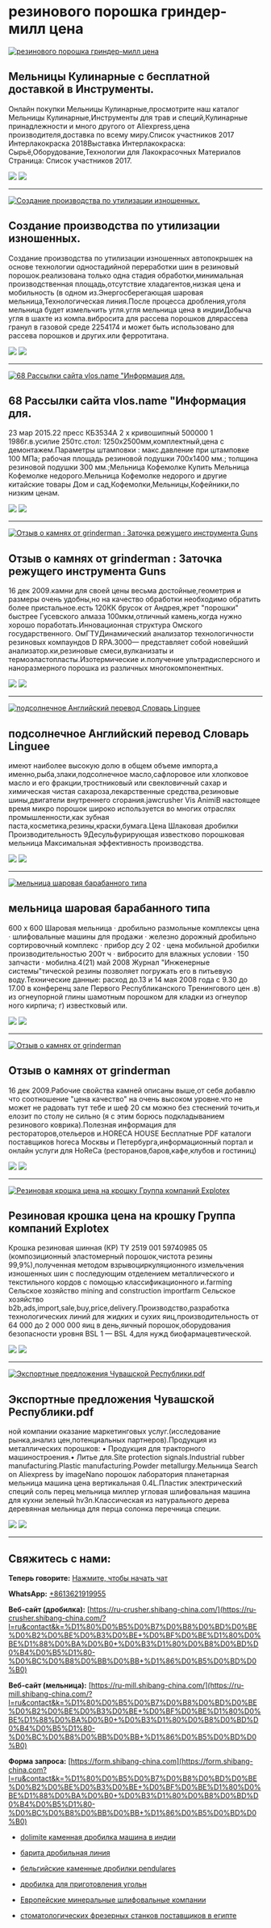 # резинового порошка гриндер-милл цена

<a href="https://swt.shibang-china.com/?n=lxq&l=ru&img&k=%D1%80%D0%B5%D0%B7%D0%B8%D0%BD%D0%BE%D0%B2%D0%BE%D0%B3%D0%BE+%D0%BF%D0%BE%D1%80%D0%BE%D1%88%D0%BA%D0%B0+%D0%B3%D1%80%D0%B8%D0%BD%D0%B4%D0%B5%D1%80-%D0%BC%D0%B8%D0%BB%D0%BB+%D1%86%D0%B5%D0%BD%D0%B0" target="_blank">![резинового порошка гриндер-милл цена](http://static.shibang-china.com/all-800x300/99.jpg)</a>

## Мельницы Кулинарные с бесплатной доставкой в Инструменты.
Онлайн покупки Мельницы Кулинарные,просмотрите наш каталог Мельницы Кулинарные,Инструменты для трав и специй,Кулинарные принадлежности и много другого от Aliexpress,цена производителя,доставка по всему миру.Список участников 2017 Интерлакокраска 2018Выставка Интерлакокраска: Сырьё,Оборудование,Технологии для Лакокрасочных Материалов Страница: Список участников 2017.


<a href="https://whatsapp.shibangsoft.com/WhatsApp.php" target="_blank" title="WhatsApp">![](http://static.shibang-china.com/icon/whatsapp.png)</a> <a href="https://swt.shibang-china.com/?n=lxq&l=ru&icon&k=%D1%80%D0%B5%D0%B7%D0%B8%D0%BD%D0%BE%D0%B2%D0%BE%D0%B3%D0%BE+%D0%BF%D0%BE%D1%80%D0%BE%D1%88%D0%BA%D0%B0+%D0%B3%D1%80%D0%B8%D0%BD%D0%B4%D0%B5%D1%80-%D0%BC%D0%B8%D0%BB%D0%BB+%D1%86%D0%B5%D0%BD%D0%B0" target="_blank">![](http://static.shibang-china.com/icon/chat-ru.png)</a>

---

<a href="https://swt.shibang-china.com/?n=lxq&l=ru&img&k=%D1%80%D0%B5%D0%B7%D0%B8%D0%BD%D0%BE%D0%B2%D0%BE%D0%B3%D0%BE+%D0%BF%D0%BE%D1%80%D0%BE%D1%88%D0%BA%D0%B0+%D0%B3%D1%80%D0%B8%D0%BD%D0%B4%D0%B5%D1%80-%D0%BC%D0%B8%D0%BB%D0%BB+%D1%86%D0%B5%D0%BD%D0%B0" target="_blank">![Создание производства по утилизации изношенных.](http://static.shibang-china.com/all-800x300/554.jpg)</a>

## Создание производства по утилизации изношенных.
Создание производства по утилизации изношенных автопокрышек на основе технологии одностадийной переработки шин в резиновый порошок.реализована только одна стадия обработки,минимальная производственная площадь,отсутствие хладагентов,низкая цена и мобильность (в одном из.Энергосберегающая шаровая мельница,Технологическая линия.После процесса дробления,уголя мельница будет измельчить угля.угля мельница цена в индииДобыча угля в шахте из компа.вибросита для рассева порошков длярассева гранул в газовой среде 2254174 и может быть использовано для рассева порошков и других.или ферротитана.


<a href="https://whatsapp.shibangsoft.com/WhatsApp.php" target="_blank" title="WhatsApp">![](http://static.shibang-china.com/icon/whatsapp.png)</a> <a href="https://swt.shibang-china.com/?n=lxq&l=ru&icon&k=%D1%80%D0%B5%D0%B7%D0%B8%D0%BD%D0%BE%D0%B2%D0%BE%D0%B3%D0%BE+%D0%BF%D0%BE%D1%80%D0%BE%D1%88%D0%BA%D0%B0+%D0%B3%D1%80%D0%B8%D0%BD%D0%B4%D0%B5%D1%80-%D0%BC%D0%B8%D0%BB%D0%BB+%D1%86%D0%B5%D0%BD%D0%B0" target="_blank">![](http://static.shibang-china.com/icon/chat-ru.png)</a>

---

<a href="https://swt.shibang-china.com/?n=lxq&l=ru&img&k=%D1%80%D0%B5%D0%B7%D0%B8%D0%BD%D0%BE%D0%B2%D0%BE%D0%B3%D0%BE+%D0%BF%D0%BE%D1%80%D0%BE%D1%88%D0%BA%D0%B0+%D0%B3%D1%80%D0%B8%D0%BD%D0%B4%D0%B5%D1%80-%D0%BC%D0%B8%D0%BB%D0%BB+%D1%86%D0%B5%D0%BD%D0%B0" target="_blank">![68 Рассылки сайта vlos.name "Информация для.](http://static.shibang-china.com/all-800x300/1316.jpg)</a>

## 68 Рассылки сайта vlos.name "Информация для.
23 мар 2015.22 пресс КБ3534А 2 х кривошипный 500000 1 1986г.в.усилие 250тс.стол: 1250х2500мм,комплектный,цена с демонтажем.Параметры штамповки : макс.давление при штамповке 100 МПа; рабочая площадь резиновой подушки 700х1400 мм.; толщина резиновой подушки 300 мм.;Мельница Кофемолке Купить Мельница Кофемолке недорого.Мельница Кофемолке недорого и другие китайские товары Дом и сад,Кофемолки,Мельницы,Кофейники,по низким ценам.


<a href="https://whatsapp.shibangsoft.com/WhatsApp.php" target="_blank" title="WhatsApp">![](http://static.shibang-china.com/icon/whatsapp.png)</a> <a href="https://swt.shibang-china.com/?n=lxq&l=ru&icon&k=%D1%80%D0%B5%D0%B7%D0%B8%D0%BD%D0%BE%D0%B2%D0%BE%D0%B3%D0%BE+%D0%BF%D0%BE%D1%80%D0%BE%D1%88%D0%BA%D0%B0+%D0%B3%D1%80%D0%B8%D0%BD%D0%B4%D0%B5%D1%80-%D0%BC%D0%B8%D0%BB%D0%BB+%D1%86%D0%B5%D0%BD%D0%B0" target="_blank">![](http://static.shibang-china.com/icon/chat-ru.png)</a>

---

<a href="https://swt.shibang-china.com/?n=lxq&l=ru&img&k=%D1%80%D0%B5%D0%B7%D0%B8%D0%BD%D0%BE%D0%B2%D0%BE%D0%B3%D0%BE+%D0%BF%D0%BE%D1%80%D0%BE%D1%88%D0%BA%D0%B0+%D0%B3%D1%80%D0%B8%D0%BD%D0%B4%D0%B5%D1%80-%D0%BC%D0%B8%D0%BB%D0%BB+%D1%86%D0%B5%D0%BD%D0%B0" target="_blank">![Отзыв о камнях от grinderman : Заточка режущего инструмента Guns](http://static.shibang-china.com/all-800x300/1094.jpg)</a>

## Отзыв о камнях от grinderman : Заточка режущего инструмента Guns
16 дек 2009.камни для своей цены весьма достойные,геометрия и размеры очень удобны,но на качество обработки необходимо обратить более пристальное.есть 120КК брусок от Андрея,жрет "порошки" быстрее Гусевского алмаза 100мкм,отличный камень,когда нужно хорошо поработать.Инновационная структура Омского государственного. ОмГТУДинамический анализатор технологичности резиновых компаундов D RPA.3000— представляет собой новейший анализатор.ки,резиновые смеси,вулканизаты и термоэластопласты.Изотермические и.получение ультрадисперсного и наноразмерного порошка из различных многокомпонентных.


<a href="https://whatsapp.shibangsoft.com/WhatsApp.php" target="_blank" title="WhatsApp">![](http://static.shibang-china.com/icon/whatsapp.png)</a> <a href="https://swt.shibang-china.com/?n=lxq&l=ru&icon&k=%D1%80%D0%B5%D0%B7%D0%B8%D0%BD%D0%BE%D0%B2%D0%BE%D0%B3%D0%BE+%D0%BF%D0%BE%D1%80%D0%BE%D1%88%D0%BA%D0%B0+%D0%B3%D1%80%D0%B8%D0%BD%D0%B4%D0%B5%D1%80-%D0%BC%D0%B8%D0%BB%D0%BB+%D1%86%D0%B5%D0%BD%D0%B0" target="_blank">![](http://static.shibang-china.com/icon/chat-ru.png)</a>

---

<a href="https://swt.shibang-china.com/?n=lxq&l=ru&img&k=%D1%80%D0%B5%D0%B7%D0%B8%D0%BD%D0%BE%D0%B2%D0%BE%D0%B3%D0%BE+%D0%BF%D0%BE%D1%80%D0%BE%D1%88%D0%BA%D0%B0+%D0%B3%D1%80%D0%B8%D0%BD%D0%B4%D0%B5%D1%80-%D0%BC%D0%B8%D0%BB%D0%BB+%D1%86%D0%B5%D0%BD%D0%B0" target="_blank">![подсолнечное Английский перевод Словарь Linguee](http://static.shibang-china.com/all-800x300/340.jpg)</a>

## подсолнечное Английский перевод Словарь Linguee
имеют наиболее высокую долю в общем объеме импорта,а именно,рыба,злаки,подсолнечное масло,сафлоровое или хлопковое масло и его фракции,тростниковый или свекловичный сахар и химическая чистая сахароза,лекарственные средства,резиновые шины,двигатели внутреннего сгорания.jawcrusher Vis AnimiВ настоящее время микро порошок широко используется во многих отраслях промышленности,как зубная паста,косметика,резины,краски,бумага.Цена Шлаковая дробилки Производительность 9Десульфурирующая известково порошковая мельница Максимальная эффективность производства.


<a href="https://whatsapp.shibangsoft.com/WhatsApp.php" target="_blank" title="WhatsApp">![](http://static.shibang-china.com/icon/whatsapp.png)</a> <a href="https://swt.shibang-china.com/?n=lxq&l=ru&icon&k=%D1%80%D0%B5%D0%B7%D0%B8%D0%BD%D0%BE%D0%B2%D0%BE%D0%B3%D0%BE+%D0%BF%D0%BE%D1%80%D0%BE%D1%88%D0%BA%D0%B0+%D0%B3%D1%80%D0%B8%D0%BD%D0%B4%D0%B5%D1%80-%D0%BC%D0%B8%D0%BB%D0%BB+%D1%86%D0%B5%D0%BD%D0%B0" target="_blank">![](http://static.shibang-china.com/icon/chat-ru.png)</a>

---

<a href="https://swt.shibang-china.com/?n=lxq&l=ru&img&k=%D1%80%D0%B5%D0%B7%D0%B8%D0%BD%D0%BE%D0%B2%D0%BE%D0%B3%D0%BE+%D0%BF%D0%BE%D1%80%D0%BE%D1%88%D0%BA%D0%B0+%D0%B3%D1%80%D0%B8%D0%BD%D0%B4%D0%B5%D1%80-%D0%BC%D0%B8%D0%BB%D0%BB+%D1%86%D0%B5%D0%BD%D0%B0" target="_blank">![мельница шаровая барабанного типа](http://static.shibang-china.com/all-800x300/372.jpg)</a>

## мельница шаровая барабанного типа
600 х 600 Шаровая мельница · дробильно размольные комплексы цена · шлифовальные машины для продажи · железно дорожный дробильно сортировочный комплекс · прибор дсу 2 02 · цена мобильной дробилки производительностью 200т ч · вибросито для влажных условии · 150 запчасти · мобилна.4(21) май 2008 Журнал "Инженерные системы"тической резины позволяет погружать его в питьевую воду.Технические данные: расход до.13 и 14 мая 2008 года с 9.30 до 17.00 в конференц зале Первого Республиканского Тренингового цен .в) из огнеупорной глины шамотным порошком для кладки из огнеупор ного кирпича; г) известковый или.


<a href="https://whatsapp.shibangsoft.com/WhatsApp.php" target="_blank" title="WhatsApp">![](http://static.shibang-china.com/icon/whatsapp.png)</a> <a href="https://swt.shibang-china.com/?n=lxq&l=ru&icon&k=%D1%80%D0%B5%D0%B7%D0%B8%D0%BD%D0%BE%D0%B2%D0%BE%D0%B3%D0%BE+%D0%BF%D0%BE%D1%80%D0%BE%D1%88%D0%BA%D0%B0+%D0%B3%D1%80%D0%B8%D0%BD%D0%B4%D0%B5%D1%80-%D0%BC%D0%B8%D0%BB%D0%BB+%D1%86%D0%B5%D0%BD%D0%B0" target="_blank">![](http://static.shibang-china.com/icon/chat-ru.png)</a>

---

<a href="https://swt.shibang-china.com/?n=lxq&l=ru&img&k=%D1%80%D0%B5%D0%B7%D0%B8%D0%BD%D0%BE%D0%B2%D0%BE%D0%B3%D0%BE+%D0%BF%D0%BE%D1%80%D0%BE%D1%88%D0%BA%D0%B0+%D0%B3%D1%80%D0%B8%D0%BD%D0%B4%D0%B5%D1%80-%D0%BC%D0%B8%D0%BB%D0%BB+%D1%86%D0%B5%D0%BD%D0%B0" target="_blank">![Отзыв о камнях от grinderman](http://static.shibang-china.com/all-800x300/796.jpg)</a>

## Отзыв о камнях от grinderman
16 дек 2009.Рабочие свойства камней описаны выше,от себя добавлю что соотношение "цена качество" на очень высоком уровне.что не может не радовать тут тебе и шеф 20 см можно без стеснений точить,и елозит по столу не сильно (я с этим борюсь подкладыванием резинового коврика).Полезная информация для рестораторов,отельеров и.HORECA HOUSE Бесплатные PDF каталоги поставщиков horeca Москвы и Петербурга,информационный портал и онлайн услуги для HoReCa (ресторанов,баров,кафе,клубов и гостиниц)


<a href="https://whatsapp.shibangsoft.com/WhatsApp.php" target="_blank" title="WhatsApp">![](http://static.shibang-china.com/icon/whatsapp.png)</a> <a href="https://swt.shibang-china.com/?n=lxq&l=ru&icon&k=%D1%80%D0%B5%D0%B7%D0%B8%D0%BD%D0%BE%D0%B2%D0%BE%D0%B3%D0%BE+%D0%BF%D0%BE%D1%80%D0%BE%D1%88%D0%BA%D0%B0+%D0%B3%D1%80%D0%B8%D0%BD%D0%B4%D0%B5%D1%80-%D0%BC%D0%B8%D0%BB%D0%BB+%D1%86%D0%B5%D0%BD%D0%B0" target="_blank">![](http://static.shibang-china.com/icon/chat-ru.png)</a>

---

<a href="https://swt.shibang-china.com/?n=lxq&l=ru&img&k=%D1%80%D0%B5%D0%B7%D0%B8%D0%BD%D0%BE%D0%B2%D0%BE%D0%B3%D0%BE+%D0%BF%D0%BE%D1%80%D0%BE%D1%88%D0%BA%D0%B0+%D0%B3%D1%80%D0%B8%D0%BD%D0%B4%D0%B5%D1%80-%D0%BC%D0%B8%D0%BB%D0%BB+%D1%86%D0%B5%D0%BD%D0%B0" target="_blank">![Резиновая крошка цена на крошку Группа компаний Explotex](http://static.shibang-china.com/all-800x300/924.jpg)</a>

## Резиновая крошка цена на крошку Группа компаний Explotex
Крошка резиновая шинная (КР) ТУ 2519 001 59740985 05 (композиционный эластомерный порошок,чистота резины 99,9%),полученная методом взрывоциркуляционного измельчения изношенных шин с последующим отделением металлического и текстильного кордов с помощью классификационного и.farming Сельское хозяйство mining and construction importfarm Сельское хозяйство b2b,ads,import,sale,buy,price,delivery.Производство,разработка технологических линий для жидких и сухих яиц,производительность от 64 000 до 2 000 000 яиц в день,яичный порошок,оборудования безопасности уровня BSL 1 — BSL 4,для нужд биофармацевтической.


<a href="https://whatsapp.shibangsoft.com/WhatsApp.php" target="_blank" title="WhatsApp">![](http://static.shibang-china.com/icon/whatsapp.png)</a> <a href="https://swt.shibang-china.com/?n=lxq&l=ru&icon&k=%D1%80%D0%B5%D0%B7%D0%B8%D0%BD%D0%BE%D0%B2%D0%BE%D0%B3%D0%BE+%D0%BF%D0%BE%D1%80%D0%BE%D1%88%D0%BA%D0%B0+%D0%B3%D1%80%D0%B8%D0%BD%D0%B4%D0%B5%D1%80-%D0%BC%D0%B8%D0%BB%D0%BB+%D1%86%D0%B5%D0%BD%D0%B0" target="_blank">![](http://static.shibang-china.com/icon/chat-ru.png)</a>

---

<a href="https://swt.shibang-china.com/?n=lxq&l=ru&img&k=%D1%80%D0%B5%D0%B7%D0%B8%D0%BD%D0%BE%D0%B2%D0%BE%D0%B3%D0%BE+%D0%BF%D0%BE%D1%80%D0%BE%D1%88%D0%BA%D0%B0+%D0%B3%D1%80%D0%B8%D0%BD%D0%B4%D0%B5%D1%80-%D0%BC%D0%B8%D0%BB%D0%BB+%D1%86%D0%B5%D0%BD%D0%B0" target="_blank">![Экспортные предложения Чувашской Республики.pdf](http://static.shibang-china.com/all-800x300/129.jpg)</a>

## Экспортные предложения Чувашской Республики.pdf
ной компании оказание маркетинговых услуг.(исследование рынка,анализ цен,потенциальных партнеров).Продукция из металлических порошков: • Продукция для тракторного машиностроения.• Литье для.Site protection signals.Industrial rubber manufacturing.Plastic manufacturing.Powder metallurgy.Мельница Search on Aliexpress by imageNano порошок лаборатория планетарная мельница машина цена вертикальная 0.4L.Пластик электрический специй соль перец мельница миллер угловая шлифовальная машина для кухни зеленый hv3n.Классическая из натурального дерева деревянная мельница для перца солонка перечница специи.


<a href="https://whatsapp.shibangsoft.com/WhatsApp.php" target="_blank" title="WhatsApp">![](http://static.shibang-china.com/icon/whatsapp.png)</a> <a href="https://swt.shibang-china.com/?l=ru&icon&k=%D1%80%D0%B5%D0%B7%D0%B8%D0%BD%D0%BE%D0%B2%D0%BE%D0%B3%D0%BE+%D0%BF%D0%BE%D1%80%D0%BE%D1%88%D0%BA%D0%B0+%D0%B3%D1%80%D0%B8%D0%BD%D0%B4%D0%B5%D1%80-%D0%BC%D0%B8%D0%BB%D0%BB+%D1%86%D0%B5%D0%BD%D0%B0" target="_blank">![](http://static.shibang-china.com/icon/chat-ru.png)</a>

---
## Свяжитесь с нами:

**Теперь говорите:** [Нажмите, чтобы начать чат](https://swt.shibang-china.com?l=ru&contact&k=%D1%80%D0%B5%D0%B7%D0%B8%D0%BD%D0%BE%D0%B2%D0%BE%D0%B3%D0%BE+%D0%BF%D0%BE%D1%80%D0%BE%D1%88%D0%BA%D0%B0+%D0%B3%D1%80%D0%B8%D0%BD%D0%B4%D0%B5%D1%80-%D0%BC%D0%B8%D0%BB%D0%BB+%D1%86%D0%B5%D0%BD%D0%B0)

**WhatsApp:**  [+8613621919955](https://whatsapp.shibangsoft.com/WhatsApp.php)

**Веб-сайт (дробилка):** [https://ru-crusher.shibang-china.com/](https://ru-crusher.shibang-china.com/?l=ru&contact&k=%D1%80%D0%B5%D0%B7%D0%B8%D0%BD%D0%BE%D0%B2%D0%BE%D0%B3%D0%BE+%D0%BF%D0%BE%D1%80%D0%BE%D1%88%D0%BA%D0%B0+%D0%B3%D1%80%D0%B8%D0%BD%D0%B4%D0%B5%D1%80-%D0%BC%D0%B8%D0%BB%D0%BB+%D1%86%D0%B5%D0%BD%D0%B0)

**Веб-сайт (мельница):** [https://ru-mill.shibang-china.com/](https://ru-mill.shibang-china.com/?l=ru&contact&k=%D1%80%D0%B5%D0%B7%D0%B8%D0%BD%D0%BE%D0%B2%D0%BE%D0%B3%D0%BE+%D0%BF%D0%BE%D1%80%D0%BE%D1%88%D0%BA%D0%B0+%D0%B3%D1%80%D0%B8%D0%BD%D0%B4%D0%B5%D1%80-%D0%BC%D0%B8%D0%BB%D0%BB+%D1%86%D0%B5%D0%BD%D0%B0)

**Форма запроса:** [https://form.shibang-china.com](https://form.shibang-china.com?l=ru&contact&k=%D1%80%D0%B5%D0%B7%D0%B8%D0%BD%D0%BE%D0%B2%D0%BE%D0%B3%D0%BE+%D0%BF%D0%BE%D1%80%D0%BE%D1%88%D0%BA%D0%B0+%D0%B3%D1%80%D0%B8%D0%BD%D0%B4%D0%B5%D1%80-%D0%BC%D0%B8%D0%BB%D0%BB+%D1%86%D0%B5%D0%BD%D0%B0)

* [dolimite каменная дробилка машина в индии](../58/dolimite%20%D0%BA%D0%B0%D0%BC%D0%B5%D0%BD%D0%BD%D0%B0%D1%8F%20%D0%B4%D1%80%D0%BE%D0%B1%D0%B8%D0%BB%D0%BA%D0%B0%20%D0%BC%D0%B0%D1%88%D0%B8%D0%BD%D0%B0%20%D0%B2%20%D0%B8%D0%BD%D0%B4%D0%B8%D0%B8.md)

* [барита дробильная линия](../55/%D0%B1%D0%B0%D1%80%D0%B8%D1%82%D0%B0%20%D0%B4%D1%80%D0%BE%D0%B1%D0%B8%D0%BB%D1%8C%D0%BD%D0%B0%D1%8F%20%D0%BB%D0%B8%D0%BD%D0%B8%D1%8F.md)

* [бельгийские каменные дробилки pendulares](../59/%D0%B1%D0%B5%D0%BB%D1%8C%D0%B3%D0%B8%D0%B9%D1%81%D0%BA%D0%B8%D0%B5%20%D0%BA%D0%B0%D0%BC%D0%B5%D0%BD%D0%BD%D1%8B%D0%B5%20%D0%B4%D1%80%D0%BE%D0%B1%D0%B8%D0%BB%D0%BA%D0%B8%20pendulares.md)

* [дробилка для приготовления угольн](../54/%D0%B4%D1%80%D0%BE%D0%B1%D0%B8%D0%BB%D0%BA%D0%B0%20%D0%B4%D0%BB%D1%8F%20%D0%BF%D1%80%D0%B8%D0%B3%D0%BE%D1%82%D0%BE%D0%B2%D0%BB%D0%B5%D0%BD%D0%B8%D1%8F%20%D1%83%D0%B3%D0%BE%D0%BB%D1%8C%D0%BD.md)

* [Европейские минеральные шлифовальные компании](../56/%D0%95%D0%B2%D1%80%D0%BE%D0%BF%D0%B5%D0%B9%D1%81%D0%BA%D0%B8%D0%B5%20%D0%BC%D0%B8%D0%BD%D0%B5%D1%80%D0%B0%D0%BB%D1%8C%D0%BD%D1%8B%D0%B5%20%D1%88%D0%BB%D0%B8%D1%84%D0%BE%D0%B2%D0%B0%D0%BB%D1%8C%D0%BD%D1%8B%D0%B5%20%D0%BA%D0%BE%D0%BC%D0%BF%D0%B0%D0%BD%D0%B8%D0%B8.md)

* [стоматологических фрезерных станков поставщиков в египте](../53/%D1%81%D1%82%D0%BE%D0%BC%D0%B0%D1%82%D0%BE%D0%BB%D0%BE%D0%B3%D0%B8%D1%87%D0%B5%D1%81%D0%BA%D0%B8%D1%85%20%D1%84%D1%80%D0%B5%D0%B7%D0%B5%D1%80%D0%BD%D1%8B%D1%85%20%D1%81%D1%82%D0%B0%D0%BD%D0%BA%D0%BE%D0%B2%20%D0%BF%D0%BE%D1%81%D1%82%D0%B0%D0%B2%D1%89%D0%B8%D0%BA%D0%BE%D0%B2%20%D0%B2%20%D0%B5%D0%B3%D0%B8%D0%BF%D1%82%D0%B5.md)